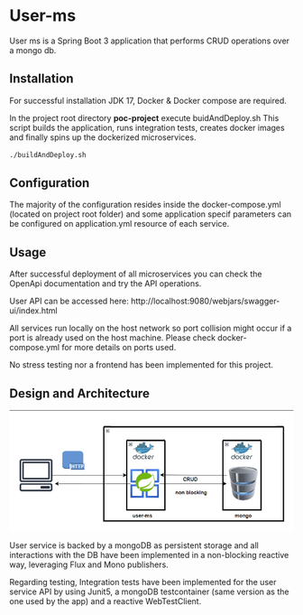 # User-ms

User ms is a Spring Boot 3 application that performs CRUD operations over a mongo db.


## Installation

For successful installation JDK 17, Docker & Docker compose are required.

In the project root directory  **poc-project** execute buidAndDeploy.sh
This script builds the application, runs integration tests, creates docker images and finally
spins up the dockerized microservices.

```bash
./buildAndDeploy.sh
```

## Configuration
The majority of the configuration resides inside the docker-compose.yml (located on project root folder) and some 
application specif parameters can be configured on application.yml resource of each service.


## Usage
After successful deployment of all microservices you can check the OpenApi documentation 
and try the API operations.

User API can be accessed here: http://localhost:9080/webjars/swagger-ui/index.html

All services run locally on the host network so port collision might occur if a port is already 
used on the host machine. Please check docker-compose.yml for more details on ports used.

No stress testing nor a frontend has been implemented for this project.

## Design and Architecture

![user-ms-diagram.png](user-ms-diagram.png)

User service is backed by a mongoDB as persistent storage and all interactions with the DB have been implemented
in a non-blocking  reactive way, leveraging Flux and Mono publishers.

Regarding testing, Integration tests have been implemented for the user service API by using
Junit5, a mongoDB testcontainer (same version as the one used by the app) and a reactive WebTestClient.

